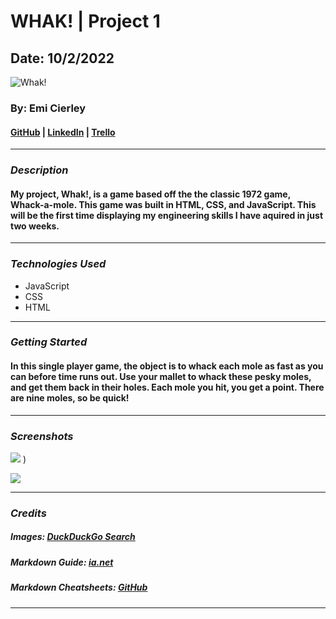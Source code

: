 # WHAK! | Project 1

## Date: 10/2/2022

![Whak!](https://external-content.duckduckgo.com/iu/?u=https%3A%2F%2Ftse2.mm.bing.net%2Fth%3Fid%3DOIP.s1zoIrdWHi1wFinm2Z8LJQAAAA%26pid%3DApi&f=1&ipt=af1d6f33b4aec1d2b7cdf6a10067c2af2628d5b7010be57d2560f4da48dfef85&ipo=images)

<!-- Add typography of WHAK! -->

### By: Emi Cierley

#### [GitHub](https://github.com/emicierley) | [LinkedIn](https://www.linkedin.com/in/emi-cierley/) | [Trello](https://trello.com/invite/b/xpRKizmE/89d925fd9490c979d44c2603a0ddbc85/whak)

---

### **_Description_**

#### My project, Whak!, is a game based off the the classic 1972 game, Whack-a-mole. This game was built in HTML, CSS, and JavaScript. This will be the first time displaying my engineering skills I have aquired in just two weeks.

<!-- add more to description(?) -->

---

### **_Technologies Used_**

- JavaScript
- CSS
- HTML

---

### **_Getting Started_**

#### In this single player game, the object is to whack each mole as fast as you can before time runs out. Use your mallet to whack these pesky moles, and get them back in their holes. Each mole you hit, you get a point. There are nine moles, so be quick!

---

### **_Screenshots_**

<!-- #### add title + insert game screenshots + URL -->

![](https://user-images.githubusercontent.com/113917029/194584599-dea95e78-e63b-4ff9-88e3-b0f28ae60fea.png)
)

<!-- #### add title + insert game screenshots + URL -->

![](https://user-images.githubusercontent.com/113917029/194585136-1f6e10b4-d159-4edd-8810-f7bcf3098d2c.png)

---

<!-- ### **_Future Updates_**  -- will be used for additional features added----->

### **_Credits_**

##### Images: [DuckDuckGo Search](https://www.duckduckgo.com)

##### Markdown Guide: [ia.net](https://ia.net/writer/support/general/markdown-guide)

##### Markdown Cheatsheets: [GitHub](https://guides.github.com/pdfs/markdown-cheatsheet-online.pdf)

---
